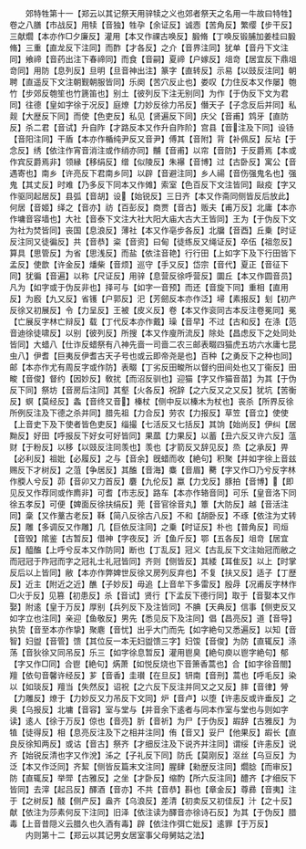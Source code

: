 <!-- { "loadSidebar": true } -->
　　郊特牲第十一【郑云以其记祭天用骍犊之义也郊者祭天之名用一牛故曰特牲】卷之八膳【市战反】用犊【音独】牲孕【余证反】诚悫【苦角反】繁缨【步干反】三献爓【本亦作□夕廉反】灌用【本又作祼古唤反】腶脩【丁唤反锻脯加姜桂曰腶脩】三重【直龙反下注同】而酢【才各反】之介【音界注同】犹单【音丹下文注同】飨禘【音药出注下春禘同】而食【音嗣】夏禘【户嫁反】俎竒【居宜反下鼎俎竒同】用防【息列反】旦明【旦音神出注】篆字【直转反】示易【以豉反注同】朝聘【直遥反下文注朝觐朝服皆同】乐阕【苦穴反止也】娄叹【力住反本又作屡】匏竹【步郊反匏笙也竹篪笛也】别土【彼列反下注无别同】为作【于伪反下文为君同】往德【皇如字徐于况反】庭燎【力妙反徐力吊反】僭天子【子念反后并同】私觌【大歴反下同】而使【色吏反】私见【贤遍反下同】庆父【音甫】鸩牙【直防反】杀二君【音试】升自阼【才路反本又作升自阼阶】宫县【音注及下同】设钖【音阳注同】干盾【本亦作楯纯尹反又音尹】傅其【音附】背【补佩反】反坫【于念反】绣【依注作宵音消注或作绡亦同】黼【音甫】以帘【音防】于反爵焉【本或作宾反爵焉非】领縁【移绢反】缯【似陵反】朱襮【音博】过【古卧反】寓公【音遇寄也】南乡【许亮反下君南乡同】以辟【音避注同】乡人禓【音伤强鬼名也】强鬼【其丈反】时难【乃多反下同本又作傩】索室【色百反下文注皆同】敺疫【字又作驱同起居反】县弧【音胡】设【始锐反】三日齐【本又作斋同侧皆反后放此】何居【音姬】绎之【音亦】祊【百彭反】商贾【音古】贩夫【甫万反】北庸【本亦作墉音容墙也】大社【音泰下文注大社大阳大庙大古大王皆同】王为【于伪反下文为社为焚皆同】丧国【息浪反】薄社【本又作亳步各反】北牖【音酉】丘乗【时证反注同又徒徧反】共【音恭】粢【音资】曰甸【徒练反又绳证反】卒伍【祖忽反】算具【思管反】为省【思浅反】而盐【依注音艳】行行田【上如字下及下行田皆下孟反】使歆【许金反】燔柴【音烦】巡守【手又反】岱宗【音代】夏正【音征下同】犹徧【音遍】以称【尺证反】用骍【息营反徐呼营反】圜丘【本又作圆音员】凡为【如字或于伪反非也】择可与【如字一音预】而还【音旋下同】重相【直用反】为廏【九又反】省镬【户郭反】汜【芳劒反本亦作泛】埽【素报反】刬【初产反徐又初展反】令【力呈反】王被【皮义反】卷【本又作衮同古本反注卷冕同】冕【亡展反字林亡辩反】载【丁代反本亦作戴】璪【音早】不过【古和反】在涤【范音迪徐徒啸反】以别【彼列反】所搜【本又作廋所流反】除处【昌虑反下之处同处皆同】大蜡八【仕诈反蜡祭有八神先啬一司啬二农三邮表畷四猫虎五坊六水庸七昆虫八】伊耆【巨夷反伊耆古天子号也或云即帝尧是也】百种【之勇反下之种也同】邮【本亦作尤有周反字或作防】表畷【丁劣反田畯所以督约田间处也又丁衞反】田畯【音俊】督约【因妙反】敎扰【而沼反驯也】迎猫【字又作猫音苗】为其【于伪反下同】祭坊【音房后注同】其壑【火各反】祝辞【之六反又之又反】犹坑【苦衡反】螟【莫经反】螽【音终又音】榛杖【侧中反以榛木为杖也】丧杀【所界反徐所例反注及下德之杀并同】腊先祖【力合反】劳农【力报反】草笠【音立】使使【上音史下及下使者皆色吏反】缁撮【七活反又七括反】其饷【始尚反】伊纠【居黝反】好田【呼报反下好女可好皆同】果蓏【力果反】以蓄【丑六反又许六反】蕰财【于粉反】以移【以豉反注同羡也】羡也【才箭反又辞见反】烝【之承反】畀【必利反】祖妣【必履反】之与【音余】旣蜡而收【絶句】积聚【并如字徐上音兹赐反下才树反】之菹【争居反】其醢【音海】麋【音眉】臡【字又作□乃兮反字林作腝人兮反】茆【音卯又力首反】麏【九伦反】蠃【力戈反】豚拍【音博】【即见反又作荐同或作廌非】可耆【市志反】路车【本亦作辂音同】可乐【皇音洛下同徐五孝反】可便【婢面反徐扶绢反】莞【音官徐音丸】簟【大防反】越【音活注同】稾【又作藳古老反】鞂【简八反徐古八反】不和【胡卧反】不琢【依注为丈转反】雕【多调反又作雕】几【巨依反注同】之乗【时证反】朴也【普角反】司烜【音毁】隂鉴【古暂反】借神【字夜反】沂【鱼斤反】鄂【五各反】俎竒【居宜反】醯醢【上呼兮反本又作防同】断也【丁乱反】冠义【古乱反下文注始冠而敝之而冠冠于阼冠而字之冠礼士礼冠皆同】齐则【侧皆反】其緌【耳隹反】以上【时掌反后以上皆同】敝【本亦作弊婢世反徐又房列反弃也】不复【扶又反】适子【丁歴反】近主【附近之近】醮【子妙反】毋追【上音牟下多雷反】殷冔【况甫反字林作□火于反】见篡【初患反】杀【音试】贤行【下孟反下德行同】取于【音娶本又作娶】附逺【皇于万反】厚别【兵列反下及注皆同】不腆【天典反】信事【侧吏反又如字立也注同】亲迎【鱼敬反】男先【悉见反下及注同】倡【昌亮反】道【音导】执贽【音至本亦作挚】聚麀【音忧】出乎大门而先【如字絶句又悉遍反】以知【音智】妇盥【音管】馈【其位反一本无妇盥馈三字】妇馂【音俊】为防【直辄反】涤荡【音狄徐又同吊反】乐三【如字徐息暂反】灌用鬯臭【絶句庾以鬯字絶句】郁【字又作□同】合鬯【絶句】焫萧【如悦反烧也下音箫香蒿也】合【如字徐音閤】羶【依句音馨许经反】芗【音香】圭瓉【在旦反】钘南【音刑】蒿也【呼毛反】染以【如琰反】羶当【失然反】诏祝【之六反下反注并同又之又反】膟【音律】膋【力雕反】燎于【力妙反又力吊反下文同】炉【音卢】以堕【许恚反或许垂反】之奥【乌报反】北墉【音容】室与堂与【并音余下逺者与同本作室与堂也与则如字读】逺人【徐于万反】倞也【音亮】肵【音祈】为尸【于伪反】嘏辞【古雅反】为犆【徒得反】相【息亮反注及下之相并注同】侑【音又】妥尸【他果反】嘏长【直良反徐知两反】或诂【音古】祭齐【才细反注及下说齐并注同】谓绥【许恚反】说齐【始锐反清也字又作涗】泲之【子礼反下同】防氏【莫刚反】沤丝【乌豆反】为泛【本又作泛同】齐絜【侧皆反篇末文注同】腥肆【勑歴反注同】爓腍【而审反】防【直辄反】举斝【古雅反】之坐【才卧反】缩酌【所六反注同】醴齐【才细反下皆同】去滓【起吕反】醳酒【音亦】不共【音恭】斟也【章金反】尊彞【音夷】注于【之树反】醆【侧产反】盎齐【乌浪反】差清【初卖反又初佳反】汁【之十反】献【依注为莎素何反下注同】旧泽【依注读为醳音亦徐诗石反】为其【于伪反】腊毒【上音昔隠义云腊久也久酒有毒】辟【依注作弭亡妣反】逺罪【于万反】
　　内则第十二【郑云以其记男女居室事父母舅姑之法】
